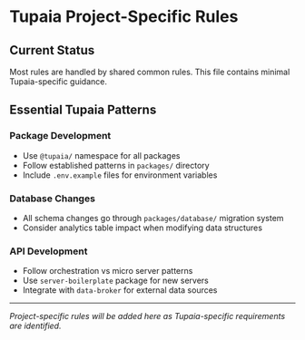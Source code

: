 # Tupaia Project-Specific Rules

## Current Status

Most rules are handled by shared common rules. This file contains minimal Tupaia-specific guidance.

## Essential Tupaia Patterns

### Package Development

- Use `@tupaia/` namespace for all packages
- Follow established patterns in `packages/` directory
- Include `.env.example` files for environment variables

### Database Changes

- All schema changes go through `packages/database/` migration system
- Consider analytics table impact when modifying data structures

### API Development

- Follow orchestration vs micro server patterns
- Use `server-boilerplate` package for new servers
- Integrate with `data-broker` for external data sources

---

_Project-specific rules will be added here as Tupaia-specific requirements are identified._
